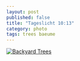 ```yaml
---
layout: post
published: false
title: "Tageslicht 10:13"
category: photo
tags: trees baeume
---
```


[![Backyard Trees](http://36.media.tumblr.com/2ad2d39b60aa35b01792c663337e5de2/tumblr_nlinnbRuPN1rive1ro1_500.jpg)](http://dr3wh0.tumblr.com/post/114134092924/tageslicht-10-13 "View on Tumblr")